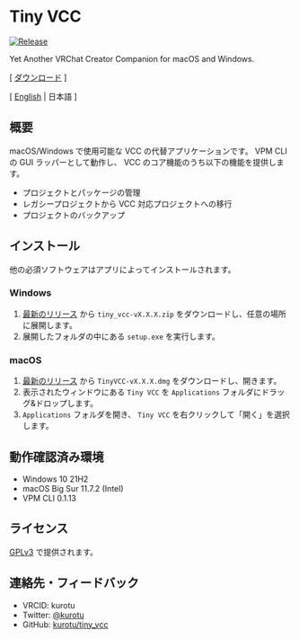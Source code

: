 # Tiny VCC
<p>
  <a href="https://github.com/kurotu/tiny_vcc/releases/latest">
    <img alt="Release" src="https://img.shields.io/github/v/release/kurotu/tiny_vcc">
  </a>
</p>

Yet Another VRChat Creator Companion for macOS and Windows.

[ [ダウンロード](https://github.com/kurotu/tiny_vcc/releases/latest) ]

[ [English](./README.md) | 日本語 ]

## 概要

macOS/Windows で使用可能な VCC の代替アプリケーションです。
VPM CLI の GUI ラッパーとして動作し、 VCC のコア機能のうち以下の機能を提供します。

- プロジェクトとパッケージの管理
- レガシープロジェクトから VCC 対応プロジェクトへの移行
- プロジェクトのバックアップ

## インストール

他の必須ソフトウェアはアプリによってインストールされます。

### Windows
1. [最新のリリース](https://github.com/kurotu/tiny_vcc/releases/latest) から `tiny_vcc-vX.X.X.zip` をダウンロードし、任意の場所に展開します。
2. 展開したフォルダの中にある `setup.exe` を実行します。

### macOS
1. [最新のリリース](https://github.com/kurotu/tiny_vcc/releases/latest) から `TinyVCC-vX.X.X.dmg` をダウンロードし、開きます。
2. 表示されたウィンドウにある `Tiny VCC` を `Applications` フォルダにドラッグ&ドロップします。
3. `Applications` フォルダを開き、 `Tiny VCC` を右クリックして「開く」を選択します。

## 動作確認済み環境
- Windows 10 21H2
- macOS Big Sur 11.7.2 (Intel)
- VPM CLI 0.1.13

## ライセンス
[GPLv3](./LICENSE) で提供されます。

## 連絡先・フィードバック
- VRCID: kurotu
- Twitter: [@kurotu](https://twitter.com/kurotu)
- GitHub: [kurotu/tiny_vcc](https://github.com/kurotu/tiny_vcc)
